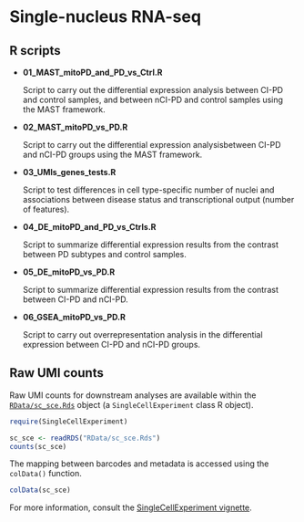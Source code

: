 # Single-nucleus RNA-seq

## R scripts

* __01_MAST_mitoPD_and_PD_vs_Ctrl.R__

    Script to carry out the differential expression analysis between CI-PD and
    control samples, and between nCI-PD and control samples using the MAST
  framework.

* __02_MAST_mitoPD_vs_PD.R__

    Script to carry out the differential expression analysisbetween CI-PD and
    nCI-PD groups using the MAST framework.

* __03_UMIs_genes_tests.R__

    Script to test differences in cell type-specific number of nuclei and
    associations between disease status and transcriptional output (number of
    features).

* __04_DE_mitoPD_and_PD_vs_Ctrls.R__

    Script to summarize differential expression results from the contrast
    between PD subtypes and control samples.

* __05_DE_mitoPD_vs_PD.R__

    Script to summarize differential expression results from the contrast
    between CI-PD and nCI-PD.

* __06_GSEA_mitoPD_vs_PD.R__

    Script to carry out overrepresentation analysis in the differential
    expression between CI-PD and nCI-PD groups.

## Raw UMI counts

Raw UMI counts for downstream analyses are available within the
[`RData/sc_sce.Rds`](RData/sc_sce.Rds) object (a `SingleCellExperiment` class R
object).

```r
require(SingleCellExperiment)

sc_sce <- readRDS("RData/sc_sce.Rds")
counts(sc_sce)
```

The mapping between barcodes and metadata is accessed using the `colData()`
function.

```r
colData(sc_sce)
```

For more information, consult the
[SingleCellExperiment vignette](https://rdrr.io/bioc/SingleCellExperiment/f/vignettes/intro.Rmd).


